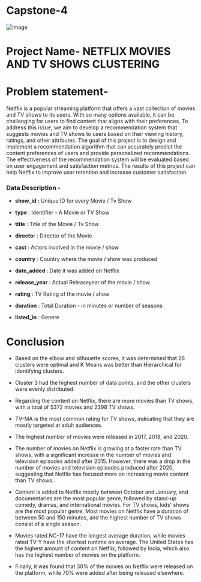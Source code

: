# Capstone-4


![image](https://user-images.githubusercontent.com/120714922/230755686-2baf3d77-8778-46d2-aa91-ec38abc39bea.png)

# **Project Name**- NETFLIX MOVIES AND TV SHOWS CLUSTERING

# **Problem statement**-
Netflix is a popular streaming platform that offers a vast collection of movies and TV shows to its users. With so many options available, it can be challenging for users to find content that aligns with their preferences. To address this issue, we aim to develop a recommendation system that suggests movies and TV shows to users based on their viewing history, ratings, and other attributes. The goal of this project is to design and implement a recommendation algorithm that can accurately predict the content preferences of users and provide personalized recommendations. The effectiveness of the recommendation system will be evaluated based on user engagement and satisfaction metrics. The results of this project can help Netflix to improve user retention and increase customer satisfaction.

### **Data Description -**
* **show_id** : Unique ID for every Movie / Tv Show

* **type** : Identifier - A Movie or TV Show

* **title** : Title of the Movie / Tv Show

* **directo**r : Director of the Movie

* **cast** : Actors involved in the movie / show

* **country** : Country where the movie / show was produced

* **date_added** : Date it was added on Netflix

* **release_year** : Actual Releaseyear of the movie / show

* **rating** : TV Rating of the movie / show

* **duration** : Total Duration - in minutes or number of seasons

* **listed_in** : Genere




# Conclusion
* Based on the elbow and silhouette scores, it was determined that 26 clusters were optimal and K Means was better than Hierarchical for identifying clusters. 

* Cluster 3 had the highest number of data points, and the other clusters were evenly distributed.

* Regarding the content on Netflix, there are more movies than TV shows, with a total of 5372 movies and 2398 TV shows.

* TV-MA is the most common rating for TV shows, indicating that they are mostly targeted at adult audiences.

* The highest number of movies were released in 2017, 2018, and 2020.

* The number of movies on Netflix is growing at a faster rate than TV shows, with a significant increase in the number of movies and television episodes added after 2015. However, there was a drop in the number of movies and television episodes produced after 2020, suggesting that Netflix has focused more on increasing movie content than TV shows.

* Content is added to Netflix mostly between October and January, and documentaries are the most popular genre, followed by stand-up comedy, dramas, and international movies. For TV shows, kids' shows are the most popular genre. Most movies on Netflix have a duration of between 50 and 150 minutes, and the highest number of TV shows consist of a single season.

* Movies rated NC-17 have the longest average duration, while movies rated TV-Y have the shortest runtime on average. The United States has the highest amount of content on Netflix, followed by India, which also has the highest number of movies on the platform.

* Finally, it was found that 30% of the movies on Netflix were released on the platform, while 70% were added after being released elsewhere.
